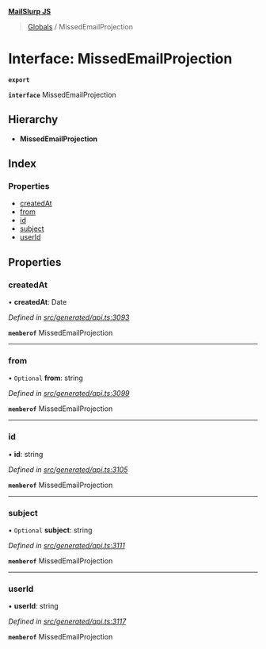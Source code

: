 **[MailSlurp JS](../README.md)**

> [Globals](../README.md) / MissedEmailProjection

# Interface: MissedEmailProjection

**`export`** 

**`interface`** MissedEmailProjection

## Hierarchy

* **MissedEmailProjection**

## Index

### Properties

* [createdAt](missedemailprojection.md#createdat)
* [from](missedemailprojection.md#from)
* [id](missedemailprojection.md#id)
* [subject](missedemailprojection.md#subject)
* [userId](missedemailprojection.md#userid)

## Properties

### createdAt

•  **createdAt**: Date

*Defined in [src/generated/api.ts:3093](https://github.com/mailslurp/mailslurp-client/blob/3871a9e/src/generated/api.ts#L3093)*

**`memberof`** MissedEmailProjection

___

### from

• `Optional` **from**: string

*Defined in [src/generated/api.ts:3099](https://github.com/mailslurp/mailslurp-client/blob/3871a9e/src/generated/api.ts#L3099)*

**`memberof`** MissedEmailProjection

___

### id

•  **id**: string

*Defined in [src/generated/api.ts:3105](https://github.com/mailslurp/mailslurp-client/blob/3871a9e/src/generated/api.ts#L3105)*

**`memberof`** MissedEmailProjection

___

### subject

• `Optional` **subject**: string

*Defined in [src/generated/api.ts:3111](https://github.com/mailslurp/mailslurp-client/blob/3871a9e/src/generated/api.ts#L3111)*

**`memberof`** MissedEmailProjection

___

### userId

•  **userId**: string

*Defined in [src/generated/api.ts:3117](https://github.com/mailslurp/mailslurp-client/blob/3871a9e/src/generated/api.ts#L3117)*

**`memberof`** MissedEmailProjection
